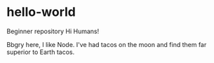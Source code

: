 # hello-world
Beginner repository
Hi Humans!

Bbgry here, I like Node.
I've had tacos on the moon and find them far superior to Earth tacos.
